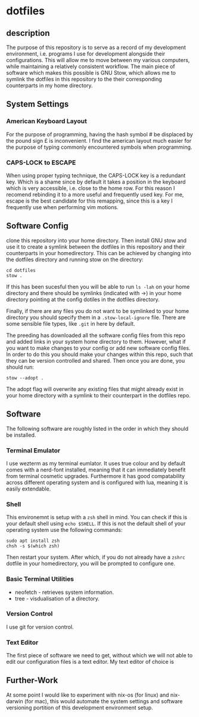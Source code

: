 # dotfiles

## description
The purpose of this repository is to serve as a record of my development environment, i.e. programs I use for development alongside their configurations. This will allow me to move between my various computers, while maintaining a relatively consistent workflow. The main piece of software which makes this possible is GNU Stow, which allows me to symlink the dotfiles in this repository to the their corresponding counterparts in my home directory.

## System Settings
### American Keyboard Layout
For the purpose of programming, having the hash symbol # be displaced by the pound sign £ is inconvenient. I find the american layout much easier for the purpose of typing commonly encountered symbols when programming.

### CAPS-LOCK to ESCAPE
When using proper typing technique, the CAPS-LOCK key is a redundant key. Which is a shame since by default it takes a position in the keyboard which is very accessible, i.e. close to the home row. For this reason I recomend rebinding it to a more useful and frequently used key. For me, escape is the best candidate for this remapping, since this is a key I frequently use when performing vim motions.

## Software Config
clone this repository into your home directory. Then install GNU stow and use it to create a symlink between the dotfiles in this repository and their counterparts in your homedirectory. This can be achieved by changing into the dotfiles directory and running stow on the directory:
```
cd dotfiles
stow .
```

If this has been sucesful then you will be able to run `ls -lah` on your home directory and there should be symlinks (indicated with ->) in your home directory pointing at the config dotiles in the dotfiles directory. 

Finally, if there are any files you do not want to be symlinked to your home directory you should specify them in a `.stow-local-ignore` file. There are some sensible file types, like `.git` in here by default.

The preeding has downloaded all the software config files from this repo and added links in your system home directory to them. However, what if you want to make changes to your config or add new software config files. In order to do this you should make your changes within this repo, such that they can be version controlled and shared. Then once you are done, you should run:
```
stow --adopt .
```
The adopt flag will overwrite any existing files that might already exist in your home directory with a symlink to their counterpart in the dotfiles repo.

## Software
The following software are roughly listed in the order in which they should be installed. 

### Terminal Emulator
I use wezterm as my terminal eumlator. It uses true colour and by default comes with a nerd-font installed, meaning that it can immediately benefit from terminal cosmetic upgrades. Furthermore it has good compatability across different operating system and is configured with lua, meaning it is easily extendable.

### Shell
This environemnt is setup with a `zsh` shell in mind. You can check if this is your default shell using `echo $SHELL`. If this is not the default shell of your operating system use the following commands:
```
sudo apt install zsh
chsh -s $(which zsh)
```
Then restart your system. After which, if you do not already have a `zshrc` dotfile in your homedirectory, you will be prompted to configure one.

### Basic Terminal Utilities
* neofetch - retrieves system information.
* tree - visdualisation of a directory.

### Version Control
I use git for version control.


### Text Editor
The first piece of software we need to get, without which we will not able to edit our configuration files is a text editor. My text editor of choice is 


## Further-Work
At some point I would like to experiment with nix-os (for linux) and nix-darwin (for mac), this would automate the system settings and software versioning portition of this development environment setup.

